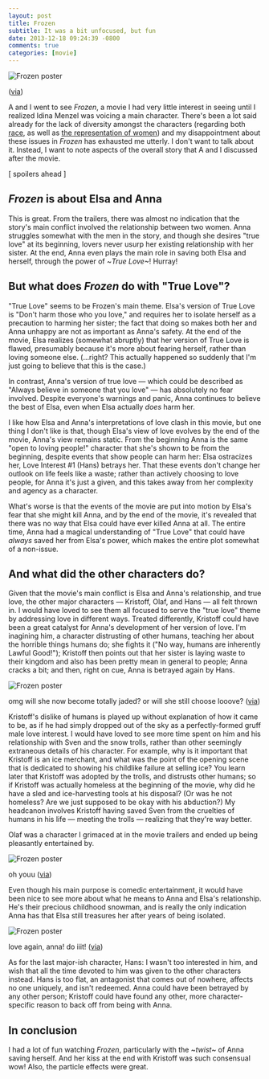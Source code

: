 ```yaml
---
layout: post
title: Frozen
subtitle: It was a bit unfocused, but fun
date: 2013-12-18 09:24:39 -0800
comments: true
categories: [movie]
---
```


<img class="book-cover" src="{{ root_url}}/images/frozen-poster.jpg" alt="Frozen poster"/>
<p class="caption">(<A href="http://www.comingsoon.net/news/movienews.php?id=109012">via</a>)</p>

A and I went to see *Frozen*, a movie I had very little interest in seeing until I realized Idina Menzel was voicing a main character. There's been a lot said already for the lack of diversity amongst the characters (regarding both <a href="">race</a>, as well as <a href="http://sapphicdalliances.tumblr.com/post/68881922280">the representation of women</a>) and my disappointment about these issues in *Frozen* has exhausted me utterly. I don't want to talk about it. Instead, I want to note aspects of the overall story that A and I discussed after the movie.

[ spoilers ahead ]

## *Frozen* is about Elsa and Anna
This is great. From the trailers, there was almost no indication that the story's main conflict involved the relationship between two women. Anna struggles somewhat with the men in the story, and though she desires "true love" at its beginning, lovers never usurp her existing relationship with her sister. At the end, Anna even plays the main role in saving both Elsa and herself, through the power of ~*True Love*~! Hurray!

## But what does *Frozen* do with "True Love"?
"True Love" seems to be Frozen's main theme. Elsa's version of True Love is "Don't harm those who you love," and requires her to isolate herself as a precaution to harming her sister; the fact that doing so makes both her and Anna unhappy are not as important as Anna's safety. At the end of the movie, Elsa realizes (somewhat abruptly) that her version of True Love is flawed, presumably because it's more about fearing herself, rather than loving someone else. (…right? This actually happened so suddenly that I'm just going to believe that this is the case.)

In contrast, Anna's version of true love — which could be described as "Always believe in someone that you love" — has absolutely no fear involved. Despite everyone's warnings and panic, Anna continues to believe the best of Elsa, even when Elsa actually *does* harm her.

I like how Elsa and Anna's interpretations of love clash in this movie, but one thing I don't like is that, though Elsa's view of love evolves by the end of the movie, Anna's view remains static. From the beginning Anna is the same "open to loving people!" character that she's shown to be from the beginning, despite events that show people can harm her: Elsa ostracizes her, Love Interest #1 (Hans) betrays her. That these events don't change her outlook on life feels like a waste; rather than actively choosing to love people, for Anna it's just a given, and this takes away from her complexity and agency as a character.

What's worse is that the events of the movie are put into motion by Elsa's fear that she might kill Anna, and by the end of the movie, it's revealed that there was no way that Elsa could have ever killed Anna at all. The entire time, Anna had a magical understanding of "True Love" that could have *always* saved her from Elsa's power, which makes the entire plot somewhat of a non-issue.

## And what did the other characters do?
Given that the movie's main conflict is Elsa and Anna's relationship, and true love, the other major characters — Kristoff, Olaf, and Hans — all felt thrown in. I would have loved to see them all focused to serve the "true love" theme by addressing love in different ways. Treated differently, Kristoff could have been a great catalyst for Anna's development of her version of love. I'm inagining him, a character distrusting of other humans, teaching her about the horrible things humans do; she fights it ("No way, humans are inherently Lawful Good!"); Kristoff then points out that her sister is laying waste to their kingdom and also has been pretty mean in general to people; Anna cracks a bit; and then, right on cue, Anna is betrayed again by Hans.

<img class="book-cover" src="{{ root_url}}/images/anna.jpg" alt="Frozen poster"/>
<p class="caption">omg will she now become totally jaded? or will she still choose looove? (<A href="http://turntherightcorner.com/2013/09/27/movie-trailer-for-disneys-frozen/disneys-frozen-2013-screenshot-princess-anna/">via</a>)</p>

Kristoff's dislike of humans is played up without explanation of how it came to be, as if he had simply dropped out of the sky as a perfectly-formed gruff male love interest. I would have loved to see more time spent on him and his relationship with Sven and the snow trolls, rather than other seemingly extraneous details of his character. For example, why is it important that Kristoff is an ice merchant, and what was the point of the opening scene that is dedicated to showing his childlike failure at selling ice? You learn later that Kristoff was adopted by the trolls, and distrusts other humans; so if Kristoff was actually homeless at the beginning of the movie, why did he have a sled and ice-harvesting tools at his disposal? (Or was he not homeless? Are we just supposed to be okay with his abduction?) My headcanon involves Kristoff having saved Sven from the cruelties of humans in his life — meeting the trolls — realizing that they're way better.

Olaf was a character I grimaced at in the movie trailers and ended up being pleasantly entertained by. 

<img class="book-cover" src="{{ root_url}}/images/olaf.gif" alt="Frozen poster"/>
<p class="caption">oh youu (<A href="http://worldbuiltfor2.tumblr.com/post/69015715475/when-someone-emotionally-hurts-you-but-you-have-to">via</a>)</p>

Even though his main purpose is comedic entertainment, it would have been nice to see more about what he means to Anna and Elsa's relationship. He's their precious childhood snowman, and is really the only indication Anna has that Elsa still treasures her after years of being isolated.


<img class="book-cover" src="{{ root_url}}/images/olaf.jpg" alt="Frozen poster"/>
<p class="caption">love again, anna! do iiit! (<A href="http://www.rotoscopers.com/2013/09/27/ten-things-we-loved-about-the-new-frozen-trailer/">via</a>)</p>

As for the last major-ish character, Hans: I wasn't too interested in him, and wish that all the time devoted to him was given to the other characters instead. Hans is too flat, an antagonist that comes out of nowhere, affects no one uniquely, and isn't redeemed. Anna could have been betrayed by any other person; Kristoff could have found any other, more character-specific reason to back off from being with Anna.

## In conclusion
I had a lot of fun watching *Frozen*, particularly with the ~*twist*~ of Anna saving herself. And her kiss at the end with Kristoff was such consensual wow! Also, the particle effects were great.
